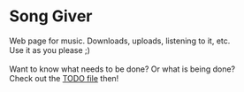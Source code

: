 # Song Giver
Web page for music. Downloads, uploads, listening to it, etc. <br>
Use it as you please ;)
<br>
<br>
Want to know what needs to be done? Or what is being done?
<br>
Check out the <a href="https://github.com/w0rmr1d3r/song_giver/blob/master/TODO.md">TODO file</a> then!
